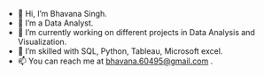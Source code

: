 - 👋 Hi, I’m Bhavana Singh.
- 👀 I’m a Data Analyst.
- 🌱 I’m currently working on different projects in Data Analysis and Visualization.
- 💞️ I’m skilled with SQL, Python, Tableau, Microsoft excel.
- 📫 You can reach me at bhavana.60495@gmail.com .

<!---
bhavanaS06/bhavanaS06 is a ✨ special ✨ repository because its `README.md` (this file) appears on your GitHub profile.
You can click the Preview link to take a look at your changes.
--->
